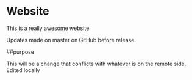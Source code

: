 # Website

This is a really awesome website

Updates made on master on GitHub before release

##purpose

This will be a change that conflicts
with whatever is on the remote side.
Edited locally